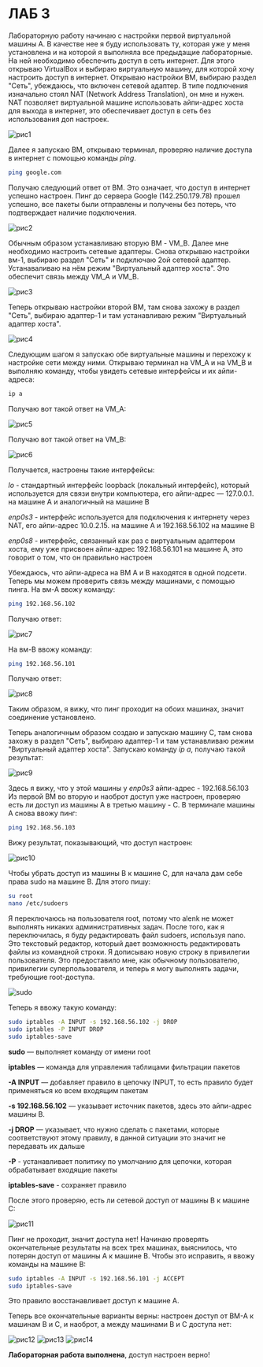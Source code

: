 # ЛАБ 3

Лабораторную работу начинаю с настройки первой виртуальной машины А. В качестве нее я буду использовать ту, которая уже у меня установлена и на которой я выполняла все предыдащие лабораторные. На ней необходимо обеспечить доступ в сеть интернет. Для этого открываю VirtualBox и выбираю виртуальную машину, для которой хочу настроить доступ в интернет. Открываю настройки ВМ, выбираю раздел "Сеть", убеждаюсь, что включен сетевой адаптер. В типе подлючения изначально стоял NAT (Network Address Translation), он мне и нужен. NAT позволяет виртуальной машине использовать айпи-адрес хоста для выхода в интернет, это обеспечивает доступ в сеть без использования доп настроек. 

![рис1](https://github.com/user-attachments/assets/65ce9e98-0276-4e87-b373-9ea514921d10)

Далее я запускаю ВМ, открываю терминал, проверяю наличие доступа в интернет с помощью команды *ping*.
```bash
ping google.com
```
Получаю следующий ответ от ВМ. Это означает, что доступ в интернет успешно настроен. Пинг до сервера Google (142.250.179.78) прошел успешно, все пакеты были отправлены и получены без потерь, что подтверждает наличие подключения.

![рис2](https://github.com/user-attachments/assets/7f492bc8-46bc-4f7d-be4b-e6a5f42adc1d)

Обычным образом устанавливаю вторую ВМ - VM_B. Далее мне необходимо настроить сетевые адаптеры. Снова открываю настройки вм-1, выбираю раздел "Сеть" и подключаю 2ой сетевой адаптер. Устанаваливаю на нём режим "Виртуальный адаптер хоста". Это обеспечит связь между VM_A и VM_B. 

![рис3](https://github.com/user-attachments/assets/43aa2a31-a686-47c8-8dc3-7191bb6e67c5)

Теперь открываю настройки второй ВМ, там снова захожу в раздел "Сеть", выбираю адаптер-1 и там устанавливаю режим "Виртуальный адаптер хоста". 

![рис4](https://github.com/user-attachments/assets/9860382e-1d9a-4da1-9fec-9e36137578df)

Следующим шагом я запускаю обе виртуальные машины и перехожу к настройке сети между ними.
Открываю терминал на VM_A и на VM_B и выполняю команду, чтобы увидеть сетевые интерфейсы и их айпи-адреса:
```bash
ip a
```
Получаю вот такой ответ на VM_A: 

![рис5](https://github.com/user-attachments/assets/c2c426b1-0d4d-48f6-a720-f62dd2edc523)


Получаю вот такой ответ на VM_B: 

![рис6](https://github.com/user-attachments/assets/9575a94a-80e3-4945-a54b-001aea170a1f)

Получается, настроены такие интерфейсы:

*lo* - стандартный интерфейс loopback (локальный интерфейс), который используется для связи внутри компьютера, его айпи-адрес — 127.0.0.1. на машине А и аналогичный на машине В

*enp0s3* - интерфейс используется для подключения к интернету через NAT, его айпи-адрес 10.0.2.15. на машине А и 192.168.56.102 на машине В

*enp0s8* - интерфейс, связанный как раз с виртуальным адаптером хоста, ему уже присвоен айпи-адрес 192.168.56.101 на машине А, это говорит о том, что он правильно настроен

Убеждаюсь, что айпи-адреса на ВМ А и В находятся в одной подсети. Теперь мы можем проверить связь между машинами, с помощью пинга. 
На вм-А ввожу команду:
```bash
ping 192.168.56.102
```
Получаю ответ: 

![рис7](https://github.com/user-attachments/assets/dad0a264-ef2b-45bc-9f46-d97bdd7fe31a)

На вм-B ввожу команду:
```bash
ping 192.168.56.101
```

Получаю ответ:

![рис8](https://github.com/user-attachments/assets/91a982c2-6776-442d-92a0-d6aa5aa0d77b)

Таким образом, я вижу, что пинг проходит на обоих машинах, значит соединение установлено.

Теперь аналогичным образом создаю и запускаю машину С, там снова захожу в раздел "Сеть", выбираю адаптер-1 и там устанавливаю режим "Виртуальный адаптер хоста".
Запускаю команду *ip a*, получаю такой результат: 

![рис9](https://github.com/user-attachments/assets/f89a17b1-bda7-4c95-9ec4-96b7eba0745c)


Здесь я вижу, что у этой машины у *enp0s3* айпи-адрес - 192.168.56.103
Из первой ВМ во вторую и наоброт доступ уже настроен, проверяю есть ли доступ из машины А в третью машину - С. В терминале машины А снова ввожу пинг:
```bash
ping 192.168.56.103
```
Вижу результат, показывающий, что доступ настроен: 

![рис10](https://github.com/user-attachments/assets/9e94d213-1d3f-48d7-b038-76c68115ef60)

Чтобы убрать доступ из машины В к машине С, для начала дам себе права sudo на машине В. Для этого пишу:
```bash
su root
nano /etc/sudoers
```
Я переключаюсь на пользователя root, потому что alenk не может выполнять никаких административных задач. После того, как я переключилась, я буду редактировать файл sudoers, используя nano. Это текстовый редактор, который дает возможность редактировать файлы из командной строки. Я дописываю новую строку в привилегии пользователя. Это предоставило мне, как обычному пользователю, привилегии суперпользователя, и теперь я могу выполнять задачи, требующие root-доступа. 

![sudo](https://github.com/user-attachments/assets/d7065a7c-82df-4a0f-9773-14aaeb8c60f1)

Теперь я ввожу такую команду: 
```bash
sudo iptables -A INPUT -s 192.168.56.102 -j DROP
sudo iptables -P INPUT DROP
sudo iptables-save
```
**sudo** — выполняет команду от имени root

**iptables** — команда для управления таблицами фильтрации пакетов

**-A INPUT** — добавляет правило в цепочку INPUT, то есть правило будет применяться ко всем входящим пакетам

**-s 192.168.56.102** — указывает источник пакетов, здесь это айпи-адрес машины B.

**-j DROP** — указывает, что нужно сделать с пакетами, которые соответствуют этому правилу, в данной ситуации это значит не передавать их дальше

**-P** - устанавливает политику по умолчанию для цепочки, которая обрабатывает входящие пакеты

**iptables-save** - сохраняет правило

После этого проверяю, есть ли сетевой доступ от машины В к машине С: 

![рис11](https://github.com/user-attachments/assets/6bca621d-cf08-41da-89e1-7022b22513bf)

Пинг не проходит, значит доступа нет! Начинаю проверять окончательные результаты на всех трех машинах, выяснилось, что потерян доступ от машины А к машине В. Чтобы это исправить, я ввожу команды на машине В:

```bash
sudo iptables -A INPUT -s 192.168.56.101 -j ACCEPT
sudo iptables-save
```
Это правило восстанавливает доступ к машине А.

Теперь все окончательные варианты верны: настроен доступ от ВМ-А к машинам В и С, и наоброт, а между машинами В и С доступа нет: 

![рис12](https://github.com/user-attachments/assets/9317bf45-4d81-4cf0-8ca3-6acbc17f64f5)
![рис13](https://github.com/user-attachments/assets/fe1cd2cd-0dba-4154-a96c-85edc21cfbd8)
![рис14](https://github.com/user-attachments/assets/3aa77e1c-ae25-4ec1-8a07-15a6569c02c7)

**Лабораторная работа выполнена**, доступ настроен верно!
